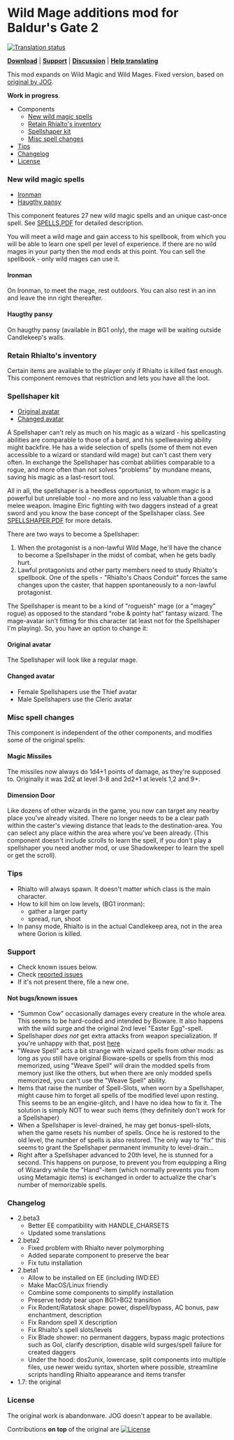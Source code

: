 # Wild Mage additions mod for Baldur's Gate 2
<a href="https://tra.bgforge.net/projects/infinity-engine/wild-mage-additions/">
<img src="https://tra.bgforge.net/widgets/infinity-engine/-/wild-mage-additions/svg-badge.svg" alt="Translation status" />
</a>

[__Download__](https://github.com/burner1024/bg2-wildmage/releases/latest)
 | [__Support__](#support)
 | [__Discussion__](https://forum.bgforge.net/viewtopic.php?f=4&t=17)
 | [__Help translating__](https://tra.bgforge.net/projects/infinity-engine/wild-mage-additions/)

This mod expands on Wild Magic and Wild Mages. Fixed version, based on [original by JOG](http://mods.jo-ge.net/bg/shaper.htm).

**Work in progress**.

- Components
  - [New wild magic spells](#new-wild-magic-spells)
  - [Retain Rhialto's inventory](#retain-rhialtos-inventory)
  - [Spellshaper kit](#spellshaper-kit)
  - [Misc spell changes](#misc-spell-changes)
- [Tips](#tips)
- [Changelog](#changelog)
- [License](#license)

### New wild magic spells
- [Ironman](#ironman)
- [Haugthy pansy](#haugthy-pansy)

This component features 27 new wild magic spells and an unique cast-once spell. See [SPELLS.PDF](wildmage/docs/spells.pdf) for detailed description.

You will meet a wild mage and gain access to his spellbook, from which you will be able to learn one spell per level of experience. If there are no wild mages in your party then the mod ends at this point. You can sell the spellbook - only wild mages can use it.

#### Ironman
On Ironman, to meet the mage, rest outdoors. You can also rest in an inn and leave the inn right thereafter.

#### Haugthy pansy
On haugthy pansy (available in BG1 only), the mage will be waiting outside Candlekeep's walls.

### Retain Rhialto's inventory
Certain items are available to the player only if Rhialto is killed fast enough. This component removes that restriction and lets you have all the loot.

### Spellshaper kit
- [Original avatar](#original-avatar)
- [Changed avatar](#changed-avatar)

A Spellshaper can't rely as much on his magic as a wizard - his spellcasting abilities are comparable to those of a bard, and his spellweaving ability might backfire. He has a wide selection of spells (some of them not even accessible to a wizard or standard wild mage) but can't cast them very often. In exchange the Spellshaper has combat abilities comparable to a rogue, and more often than not solves "problems" by mundane means, saving his magic as a last-resort tool.

All in all, the spellshaper is a heedless opportunist, to whom magic is a powerful but unreliable tool - no more and no less valuable than a good melee weapon. Imagine Elric fighting with two daggers instead of a great sword and you know the base concept of the Spellshaper class. See [SPELLSHAPER.PDF](wildmage/docs/spellshaper.pdf) for more details.

There are two ways to become a Spellshaper:

1. When the protagonist is a non-lawful Wild Mage, he'll have the chance to become a Spellshaper in the midst of combat, when he gets badly hurt.
2. Lawful protagonists and other party members need to study Rhialto's spellbook. One of the spells - "Rhialto's Chaos Conduit" forces the same changes upon the caster, that happen spontaneously to a non-lawful protagonist.

The Spellshaper is meant to be a kind of "rogueish" mage (or a "magey" rogue) as opposed to the standard "robe & pointy hat" fantasy wizard. The mage-avatar isn't fitting for this character (at least not for the Spellshaper I'm playing). So, you have an option to change it:

#### Original avatar
The Spellshaper will look like a regular mage.
#### Changed avatar
- Female Spellshapers use the Thief avatar
- Male Spellshapers use the Cleric avatar

### Misc spell changes

This component is independent of the other components, and modifies some of the original spells:

#### Magic Missiles
The missiles now always do 1d4+1 points of damage, as they're supposed to. Originally it was 2d2 at level 3-8 and 2d2+1 at levels 1,2 and 9+.

#### Dimension Door
Like dozens of other wizards in the game, you now can target any nearby place you've already visited. There no longer needs to be a clear path within the caster's viewing distance that leads to the destination-area. You can select any place within the area where you've been already. (This component doesn't include scrolls to learn the spell, if you don't play a spellshaper you need another mod, or use Shadowkeeper to learn the spell or get the scroll).

### Tips
- Rhialto will always spawn. It doesn't matter which class is the main character.
- How to kill him on low levels, (BG1 ironman):
  - gather a larger party
  - spread, run, shoot
- In pansy mode, Rhialto is in the actual Candlekeep area, not in the area where Gorion is killed.

### Support
- Check known issues below.
- Check [reported issues](https://github.com/BGforgeNet/bg2-wildmage/issues?utf8=%E2%9C%93&q=is%3Aissue)
- If it's not present there, file a new one.

#### Not bugs/known issues
- "Summon Cow" occasionally damages every creature in the whole area. This seems to be hard-coded and intended by Bioware. It also happens with the wild surge and the original 2nd level "Easter Egg"-spell.
- Spellshaper *does not* get extra attacks from weapon specialization. If you're unhappy with that, post [here](https://github.com/BGforgeNet/bg2-wildmage/issues/2)
- "Weave Spell" acts a bit strange with wizard spells from other mods: as long as you still have original Bioware-spells or spells from this mod memorized, using "Weave Spell" will drain the modded spells from memory just like the others, but when there are only modded spells memorized, you can't use the "Weave Spell" ability.
- Items that raise the number of Spell-Slots, when worn by a Spellshaper, might cause him to forget all spells of tbe modified level upon resting. This seems to be an engine-glitch, and I have no idea how to fix it. The solution is simply NOT to wear such items (they definitely don't work for a Spellshaper)
- When a Spellshaper is level-drained, he may get bonus-spell-slots, when the game resets his number of spells. Once he is restored to the old level, the number of spells is also restored. The only way to "fix" this seems to grant the Spellshaper permanent immunity to level-drain...
- Right after a Spellshaper advanced to 20th level, he is stunned for a second. This happens on purpose, to prevent you from equipping a Ring of Wizardry while the "Hand"-item (which normally prevents you from using Metamagic items) is exchanged in order to actualize the char's number of memorizable spells.

### Changelog
- 2.beta3
  - Better EE compatibility with HANDLE_CHARSETS
  - Updated some translations
- 2.beta2
  - Fixed problem with Rhialto never polymorphing
  - Added separate component to preserve the bear
  - Fix tutu installation
- 2.beta1
  - Allow to be installed on EE (including IWD:EE)
  - Make MacOS/Linux friendly
  - Combine some components to simplify installation
  - Preserve teddy bear upon BG1>BG2 transition
  - Fix Rodent/Ratatosk shape: power, dispell/bypass, AC bonus, paw enchantment, description
  - Fix Random spell X description
  - Fix Rhialto's spell slots/levels
  - Fix Blade shower: no permanent daggers, bypass magic protections such as GoI, clarify description, disable wild surges/spell failure for created daggers
  - Under the hood: dos2unix, lowercase, split components into multiple files, use newer weidu syntax, shorten where possible, streamline scripts handling Rhialto appearance and items transfer
- 1.7: the original


### License
The original work is abandonware. JOG doesn't appear to be available.

Contributions **on top** of the original are <a href="https://creativecommons.org/licenses/by-nc-sa/4.0/">
<img src="https://img.shields.io/badge/license-CC%20BY--NC--SA%204.0-blue.svg" alt="License" />
</a>
